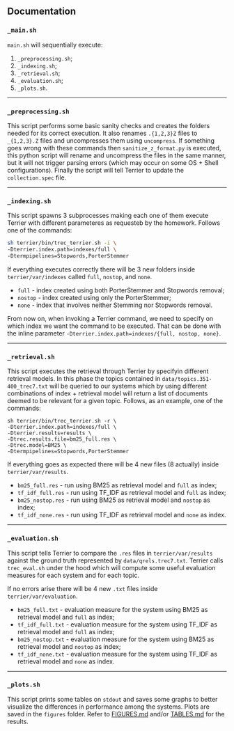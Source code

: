 ## Documentation


### `_main.sh`
`main.sh` will sequentially execute:

1. `_preprocessing.sh`;
1. `_indexing.sh`;
1. `_retrieval.sh`;
1. `_evaluation.sh`;
1. `_plots.sh`.
___

### `_preprocessing.sh`
This script performs some basic sanity checks and creates the folders needed for its correct execution. It also renames `.{1,2,3}Z` files to `_{1,2,3}.Z` files and uncompresses them  using `uncompress`. If something goes wrong with these commands then `sanitize_z_format.py` is executed, this python script will rename and uncompress the files in the same manner, but it will not trigger parsing errors (which may occur on some OS + Shell configurations). Finally the script will tell Terrier to update the `collection.spec` file.

___

### `_indexing.sh`
This script spawns 3 subprocesses making each one of them execute Terrier with different parameteres as requesteb by the homework. Follows one of the commands:
```bash
sh terrier/bin/trec_terrier.sh -i \
-Dterrier.index.path=indexes/full \
-Dtermpipelines=Stopwords,PorterStemmer  
```
If everything executes correctly there will be 3 new folders inside `terrier/var/indexes` called `full`, `nostop`, and `none`. 

- `full` - index created using both PorterStemmer and Stopwords removal;
- `nostop` - index created using only the PorterStemmer;
- `none` - index that involves neither Stemming nor Stopwords removal.

From now on, when invoking a Terrier command, we need to specify on which index we want the command to be executed. That can be done with the inline parameter `-Dterrier.index.path=indexes/{full, nostop, none}`.
___

### `_retrieval.sh`
This script executes the retrieval through Terrier by specifyin different retrieval models. In this phase the topics contained in `data/topics.351-400_trec7.txt` will be queried to our systems which by using different combinations of index + retrieval model will return a list of documents deemed to be relevant for a given topic. Follows, as an example, one of the commands:

```
sh terrier/bin/trec_terrier.sh -r \
-Dterrier.index.path=indexes/full \
-Dterrier.results=results \
-Dtrec.results.file=bm25_full.res \
-Dtrec.model=BM25 \
-Dtermpipelines=Stopwords,PorterStemmer
```
If everything goes as expected there will be 4 new files (8 actually) inside `terrier/var/results`.

- `bm25_full.res` - run using BM25 as retrieval model and `full` as index;
- `tf_idf_full.res` - run using TF_IDF as retrieval model and `full` as index;
- `bm25_nostop.res` - run using BM25 as retrieval model and `nostop` as index;
- `tf_idf_none.res` - run using TF_IDF as retrieval model and `none` as index.

___

### `_evaluation.sh` 
This script tells Terrier to compare the `.res` files in `terrier/var/results` against the ground truth represented by `data/qrels.trec7.txt`. Terrier calls `trec_eval.sh` under the hood which will compute some useful evaluation measures for each system and for each topic. 

If no errors arise there will be 4 new `.txt` files inside `terrier/var/evaluation`.
- `bm25_full.txt` - evaluation measure for the system using BM25 as retrieval model and `full` as index;
- `tf_idf_full.txt` - evaluation measure for the system using TF_IDF as retrieval model and `full` as index;
- `bm25_nostop.txt` - evaluation measure for the system using BM25 as retrieval model and `nostop` as index;
- `tf_idf_none.txt` - evaluation measure for the system using TF_IDF as retrieval model and `none` as index.

___

### `_plots.sh`

This script prints some tables on `stdout` and saves some graphs to better visualize the differences in performance among the systems. Plots are saved in the `figures` folder. Refer to [FIGURES.md](FIGURES.md) and/or [TABLES.md](TABLES.md) for the results.
